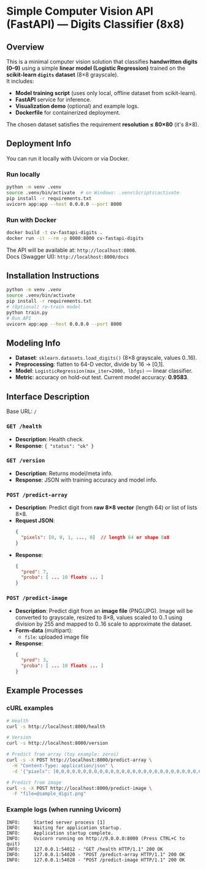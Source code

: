 # Simple Computer Vision API (FastAPI) — Digits Classifier (8x8)

## Overview
This is a minimal computer vision solution that classifies **handwritten digits (0–9)** using a simple **linear model (Logistic Regression)** trained on the **scikit-learn `digits` dataset** (8×8 grayscale).  
It includes:
- **Model training script** (uses only local, offline dataset from scikit-learn).
- **FastAPI** service for inference.
- **Visualization demo** (optional) and example logs.
- **Dockerfile** for containerized deployment.

The chosen dataset satisfies the requirement **resolution ≤ 80×80** (it's 8×8).

## Deployment Info
You can run it locally with Uvicorn or via Docker.

### Run locally
```bash
python -m venv .venv
source .venv/bin/activate  # on Windows: .venv\Scripts\activate
pip install -r requirements.txt
uvicorn app:app --host 0.0.0.0 --port 8000
```

### Run with Docker
```bash
docker build -t cv-fastapi-digits .
docker run -it --rm -p 8000:8000 cv-fastapi-digits
```

The API will be available at: `http://localhost:8000`.  
Docs (Swagger UI): `http://localhost:8000/docs`

## Installation Instructions
```bash
python -m venv .venv
source .venv/bin/activate
pip install -r requirements.txt
# (Optional) re-train model
python train.py
# Run API
uvicorn app:app --host 0.0.0.0 --port 8000
```

## Modeling Info
- **Dataset**: `sklearn.datasets.load_digits()` (8×8 grayscale, values 0..16).
- **Preprocessing**: flatten to 64-D vector, divide by 16 → [0,1].
- **Model**: `LogisticRegression(max_iter=2000, lbfgs)` — linear classifier.
- **Metric**: accuracy on hold-out test. Current model accuracy: **0.9583**.

## Interface Description
Base URL: `/`

### `GET /health`
- **Description**: Health check.
- **Response**: `{ "status": "ok" }`

### `GET /version`
- **Description**: Returns model/meta info.
- **Response**: JSON with training accuracy and model info.

### `POST /predict-array`
- **Description**: Predict digit from **raw 8×8 vector** (length 64) or list of lists 8×8.
- **Request JSON**:
  ```json
  {
    "pixels": [0, 0, 1, ..., 0]  // length 64 or shape 8x8
  }
  ```
- **Response**:
  ```json
  {
    "pred": 7,
    "proba": [ ... 10 floats ... ]
  }
  ```

### `POST /predict-image`
- **Description**: Predict digit from an **image file** (PNG/JPG). Image will be converted to grayscale, resized to 8×8, values scaled to 0..1 using division by 255 and mapped to 0..16 scale to approximate the dataset.
- **Form-data** (multipart):
  - `file`: uploaded image file
- **Response**:
  ```json
  {
    "pred": 3,
    "proba": [ ... 10 floats ... ]
  }
  ```

## Example Processes

### cURL examples
```bash
# Health
curl -s http://localhost:8000/health

# Version
curl -s http://localhost:8000/version

# Predict from array (toy example: zeros)
curl -s -X POST http://localhost:8000/predict-array \
  -H "Content-Type: application/json" \
  -d '{"pixels": [0,0,0,0,0,0,0,0,0,0,0,0,0,0,0,0,0,0,0,0,0,0,0,0,0,0,0,0,0,0,0,0,0,0,0,0,0,0,0,0,0,0,0,0,0,0,0,0,0,0,0,0,0,0,0,0,0,0,0,0,0,0,0,0]}'

# Predict from image
curl -s -X POST http://localhost:8000/predict-image \
  -F "file=@sample_digit.png"
```

### Example logs (when running Uvicorn)
```
INFO:     Started server process [1]
INFO:     Waiting for application startup.
INFO:     Application startup complete.
INFO:     Uvicorn running on http://0.0.0.0:8000 (Press CTRL+C to quit)
INFO:     127.0.0.1:54012 - "GET /health HTTP/1.1" 200 OK
INFO:     127.0.0.1:54020 - "POST /predict-array HTTP/1.1" 200 OK
INFO:     127.0.0.1:54028 - "POST /predict-image HTTP/1.1" 200 OK
```
